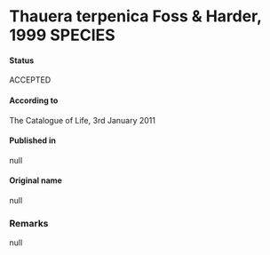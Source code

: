 # Thauera terpenica Foss & Harder, 1999 SPECIES

#### Status
ACCEPTED

#### According to
The Catalogue of Life, 3rd January 2011

#### Published in
null

#### Original name
null

### Remarks
null